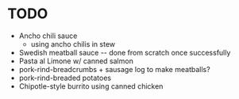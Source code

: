 # TODO

- Ancho chili sauce 
  - using ancho chilis in stew
- Swedish meatball sauce -- done from scratch once successfully  
- Pasta al Limone w/ canned salmon  
- pork-rind-breadcrumbs + sausage log to make meatballs?  
- pork-rind-breaded potatoes  
- Chipotle-style burrito using canned chicken  
